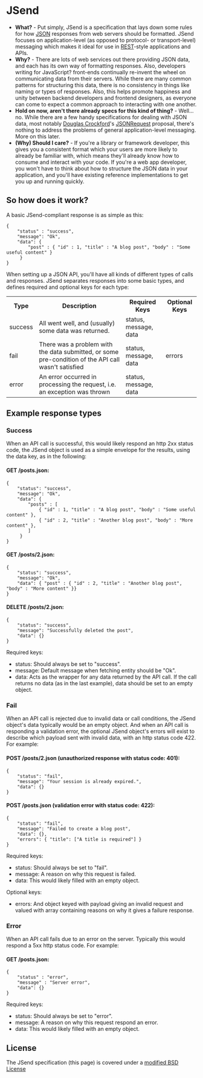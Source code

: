 # JSend

* **What?** - Put simply, JSend is a specification that lays down some rules for how [JSON](http://json.org/) responses from web servers should be formatted. JSend focuses on application-level (as opposed to protocol- or transport-level) messaging which makes it ideal for use in [REST](http://en.wikipedia.org/wiki/Representational_State_Transfer)-style applications and APIs.
* **Why?** - There are lots of web services out there providing JSON data, and each has its own way of formatting responses. Also, developers writing for JavaScript? front-ends continually re-invent the wheel on communicating data from their servers. While there are many common patterns for structuring this data, there is no consistency in things like naming or types of responses. Also, this helps promote happiness and unity between backend developers and frontend designers, as everyone can come to expect a common approach to interacting with one another.
* **Hold on now, aren't there already specs for this kind of thing?** - Well... no. While there are a few handy specifications for dealing with JSON data, most notably [Douglas Crockford](http://www.crockford.com/)'s [JSONRequest](http://www.json.org/JSONRequest.html) proposal, there's nothing to address the problems of general application-level messaging. More on this later.
* **(Why) Should I care?** - If you're a library or framework developer, this gives you a consistent format which your users are more likely to already be familiar with, which means they'll already know how to consume and interact with your code. If you're a web app developer, you won't have to think about how to structure the JSON data in your application, and you'll have existing reference implementations to get you up and running quickly.

## So how does it work? 
A basic JSend-compliant response is as simple as this:
```
{
    "status" : "success",
    "message": "Ok",
    "data": {
        "post" : { "id" : 1, "title" : "A blog post", "body" : "Some useful content" }
     }
}
```
When setting up a JSON API, you'll have all kinds of different types of calls and responses. JSend separates responses into some basic types, and defines required and optional keys for each type:

<table>
<tr><th>Type</td><th>Description</th><th>Required Keys</th><th>Optional Keys</td></tr>
<tr><td>success</td><td>All went well, and (usually) some data was returned.</td><td>status, message, data</td><td></td></tr>
<tr><td>fail</td><td>There was a problem with the data submitted, or some pre-condition of the API call wasn't satisfied</td><td>status, message, data</td><td>errors</td></tr>
<tr><td>error</td><td>An error occurred in processing the request, i.e. an exception was thrown</td><td>status, message, data</td><td></td></tr>
</table>

## Example response types 

### Success ### 
When an API call is successful, this would likely respond an http 2xx status code, the JSend object is used as a simple envelope for the results, using the data key, as in the following:
#### GET /posts.json: ####
```
{
    "status": "success",
    "message": "Ok",
    "data": {
        "posts" : [
            { "id" : 1, "title" : "A blog post", "body" : "Some useful content" },
            { "id" : 2, "title" : "Another blog post", "body" : "More content" },
        ]
     }
}
```
#### GET /posts/2.json: ####
```
{
    "status": "success",
    "message": "Ok",
    "data": { "post" : { "id" : 2, "title" : "Another blog post", "body" : "More content" }}
}
```
#### DELETE /posts/2.json: ####
```
{
    "status": "success",
    "message": "Successfully deleted the post",
    "data": {}
}
```
Required keys:

* status: Should always be set to "success".
* message: Default message when fetching entity should be "Ok".
* data: Acts as the wrapper for any data returned by the API call. If the call returns no data (as in the last example), data should be set to an empty object.

### Fail ### 
When an API call is rejected due to invalid data or call conditions, the JSend object's data typically would be an empty object. And when an API call is responding a validation error, the optional JSend object's errors will exist to describe which payload sent with invalid data, with an http status code 422. For example:

#### POST /posts/2.json (unauthorized response with status code: 401): ####
```
{
    "status": "fail",
    "message": "Your session is already expired.",
    "data": {}
}
```

#### POST /posts.json (validation error with status code: 422): ####
```
{
    "status": "fail",
    "message": "Failed to create a blog post",
    "data": {},
    "errors": { "title": ["A title is required"] }
}
```
Required keys:

* status: Should always be set to "fail".
* message: A reason on why this request is failed.
* data: This would likely filled with an empty object.

Optional keys:
* errors: And object keyed with payload giving an invalid request and valued with array containing reasons on why it gives a failure response.

### Error ### 
When an API call fails due to an error on the server. Typically this would respond a 5xx http status code. For example:
#### GET /posts.json: ####
```
{
    "status" : "error",
    "message" : "Server error",
    "data": {}
}
```
Required keys:
* status: Should always be set to "error".
* message: A reason on why this request respond an error.
* data: This would likely filled with an empty object.

## License ##
The JSend specification (this page) is covered under a [modified BSD License](LICENSE.md)
